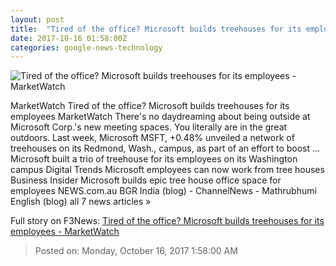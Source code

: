```yaml
---
layout: post
title:  "Tired of the office? Microsoft builds treehouses for its employees - MarketWatch"
date: 2017-10-16 01:58:00Z
categories: google-news-technology
---
```


![Tired of the office? Microsoft builds treehouses for its employees - MarketWatch](http://s.marketwatch.com/public/resources/MWimages/MW-FW300_treeho_MG_20171015211701.jpg)

MarketWatch Tired of the office? Microsoft builds treehouses for its employees MarketWatch There's no daydreaming about being outside at Microsoft Corp.'s new meeting spaces. You literally are in the great outdoors. Last week, Microsoft MSFT, +0.48% unveiled a network of treehouses on its Redmond, Wash., campus, as part of an effort to boost ... Microsoft built a trio of treehouse for its employees on its Washington campus Digital Trends Microsoft employees can now work from tree houses Business Insider Microsoft builds epic tree house office space for employees NEWS.com.au BGR India (blog) - ChannelNews - Mathrubhumi English (blog) all 7 news articles »


Full story on F3News: [Tired of the office? Microsoft builds treehouses for its employees - MarketWatch](http://www.f3nws.com/n/JHrceF)

> Posted on: Monday, October 16, 2017 1:58:00 AM
